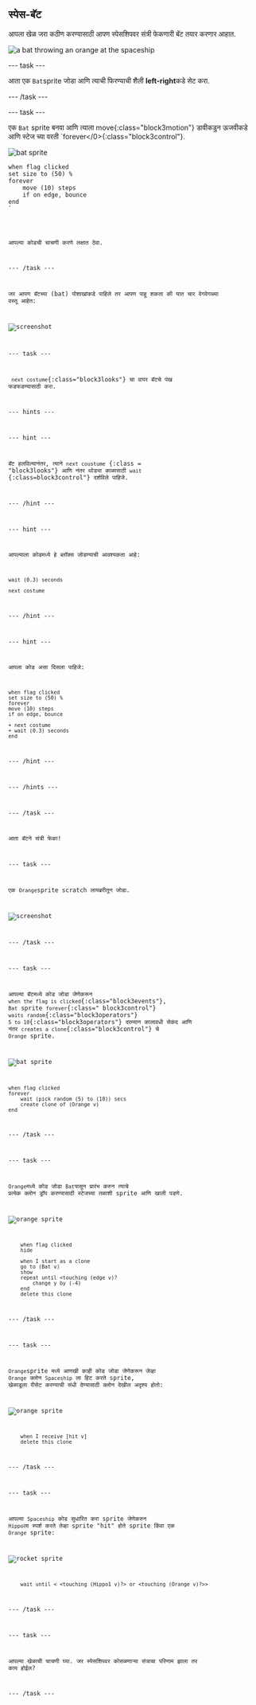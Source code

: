 ## स्पेस-बॅट

आपला खेळ जरा कठीण करण्यासाठी आपण स्पेसशिपवर संत्री फेकणारी बॅट तयार करणार आहात.

![a bat throwing an orange at the spaceship](images/bat-oranges.png)

\--- task \---

आता एक `Bat`sprite जोडा आणि त्याची फिरण्याची शैली **left-right**कडे सेट करा.

\--- /task \---

\--- task \---

एक `Bat` sprite बनवा आणि त्याला </code>move</code>{:class="block3motion"} डावीकडुन ऊजवीकडे आणि स्टेज च्या वरती `forever</0>{:class="block3control"}.</p>

<p><img src="images/bat-sprite.png" alt="bat sprite" /></p>

<pre><code class="blocks3">when flag clicked
set size to (50) %
forever
    move (10) steps
    if on edge, bounce
end
`</pre> 

आपल्या कोडची चाचणी करणे लक्षात ठेवा.

\--- /task \---

जर आपण बॅटच्या (bat) पोशाखांकडे पाहिले तर आपण पाहू शकता की यात चार वेगवेगळ्या वस्तू आहेत:

![screenshot](images/invaders-bat-costume.png)

\--- task \---

` next costume`{:class="block3looks"} चा वापर बॅटचे पंख फडफडण्यासाठी करा.

\--- hints \---

\--- hint \---

बॅट हलविल्यानंतर, त्याने `next coustume` {:class = "block3looks"} आणि नंतर थोड्या काळासाठी `wait` {:class=block3control"} दर्शविले पाहिजे.

\--- /hint \---

\--- hint \---

आपल्याला कोडमध्ये हे ब्लॉक्स जोडण्याची आवश्यकता आहे:

```blocks3
wait (0.3) seconds

next costume
```

\--- /hint \---

\--- hint \---

आपला कोड असा दिसला पाहिजे:

```blocks3
when flag clicked
set size to (50) %
forever
move (10) steps
if on edge, bounce

+ next costume
+ wait (0.3) seconds
end
```

\--- /hint \---

\--- /hints \---

\--- /task \---

आता बॅटने संत्री फेका!

\--- task \---

एक `Orange`sprite scratch लायब्ररीतून जोडा.

![screenshot](images/invaders-orange.png)

\--- /task \---

\--- task \---

आपल्या बॅटमध्ये कोड जोडा जेणेकरून `when the flag is clicked`{:class="block3events"}, `Bat` sprite `forever`{:class=" block3control"} `waits` `random`{:class="block3operators"} `5 to 10`{:class="block3operators"} दरम्यान कालावधी सेकंद आणि नंतर `creates a clone`{:class="block3control"} चे `Orange` sprite.

![bat sprite](images/bat-sprite.png)

```blocks3
when flag clicked
forever
    wait (pick random (5) to (10)) secs
    create clone of (Orange v)
end
```

\--- /task \---

\--- task \---

`Orange`मध्ये कोड जोडा `Bat`पासून प्रारंभ करुन त्याचे प्रत्येक क्लोन ड्रॉप करण्यासाठी स्टेजच्या तळाशी sprite आणि खाली पडणे.

![orange sprite](images/orange-sprite.png)

```blocks3
    when flag clicked
    hide

    when I start as a clone
    go to (Bat v)
    show
    repeat until <touching (edge v)?
        change y by (-4)
    end
    delete this clone
```

\--- /task \---

\--- task \---

`Orange`sprite मध्ये आणखी काही कोड जोडा जेणेकरून जेव्हा `Orange` क्लोन `Spaceship` ला हिट करते sprite, खेळाडूला रीसेट करण्याची संधी देण्यासाठी क्लोन देखील अदृश्य होतो:

![orange sprite](images/orange-sprite.png)

```blocks3
    when I receive [hit v]
    delete this clone
```

\--- /task \---

\--- task \---

आपल्या `Spaceship` कोड सुधारित करा sprite जेणेकरुन `Hippo`ला स्पर्श करते तेव्हा sprite "hit" होते sprite किंवा एक `Orange` sprite:

![rocket sprite](images/rocket-sprite.png)

```blocks3
    wait until < <touching (Hippo1 v)?> or <touching (Orange v)?>>
```

\--- /task \---

\--- task \---

आपल्या खेळाची चाचणी घ्या. जर स्पेसशिपवर कोसळणार्‍या संत्राचा परिणाम झाला तर काय होईल?

\--- /task \---